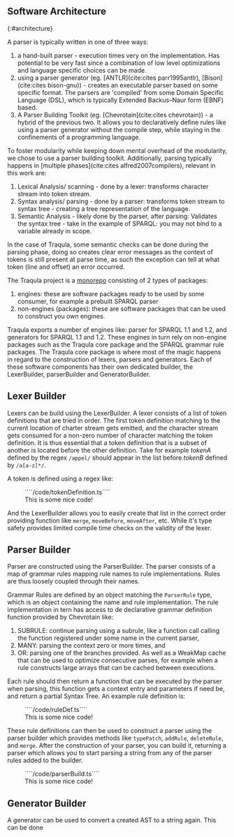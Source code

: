 ## Software Architecture
{:#architecture}

A parser is typically written in one of three ways:
1. a hand-built parser - execution times very on the implementation.
Has potential to be very fast since a combination of low level optimizations and language specific choices can be made.
2. using a parser generator (eg. [ANTLR](cite:cites parr1995antlr), [Bison](cite:cites bison-gnu)) - creates an executable parser based on some specific format. The parsers are 'compiled' from some Domain Specific Language (DSL), which is typically Extended Backus–Naur form (EBNF) based.
3. A Parser Building Toolkit (eg. [Chevrotain](cite:cites chevrotain)) - a hybrid of the previous two.
It allows you to declaratively define rules like using a parser generator without the compile step, while staying in the confinements of a programming language.

To foster modularity while keeping down mental overhead of the modularity, we chose to use a parser building toolkit.
Additionally, parsing typically happens in [multiple phases](cite:cites alfred2007compilers), relevant in this work are:
1. Lexical Analysis/ scanning - done by a lexer: transforms character stream into token stream.
2. Syntax analysis/ parsing - done by a parser: transforms token stream to syntax tree - creating a tree representation of the language.
3. Semantic Analysis - likely done by the parser, after parsing: Validates the syntax tree - take in the example of SPARQL: you may not bind to a variable already in scope.

In the case of Traqula, some semantic checks can be done during the parsing phase,
doing so creates clear error messages as the context of tokens is still present at parse time,
as such the exception can tell at what token (line and offset) an error occurred.   

The Traqula project is a [monorepo](https://monorepo.tools/) consisting of 2 types of packages:
1. engines: these are software packages ready to be used by some consumer, for example a prebuilt SPARQL parser
2. non-engines (packages): these are software packages that can be used to construct you own engines.

Traqula exports a number of engines like: parser for SPARQL 1.1 and 1.2, and generators for SPARQL 1.1 and 1.2.
These engines in turn rely on non-engine packages such as the Traqula core package and the SPARQL grammar rule packages.
The Traqula core package is where most of the magic happens in regard to the construction of lexers, parsers and generators.
Each of these software components has their own dedicated builder, the LexerBuilder, parserBuilder and GeneratorBuilder.

## Lexer Builder

Lexers can be build using the LexerBuilder.
A lexer consists of a list of token definitions that are tried in order.
The first token definition matching to the current location of charter stream gets emitted, and the character stream gets consumed for a non-zero number of character matching the token definition.
It is thus essential that a token definition that is a subset of another is located before the other definition.
Take for example _tokenA_ defined by the regex `/appel/` should appear in the list before _tokenB_ defined by `/a[a-z]*/`. 

A token is defined using a regex like:
<figure id="token-def" class="listing">
````/code/tokenDefinition.ts````
<figcaption markdown="block">
This is some nice code!
</figcaption>
</figure>

And the LexerBuilder allows you to easily create that list in the correct order providing function like `merge`,
`moveBefore`, `moveAfter`, etc.
While it's type safety provides limited compile time checks on the validity of the lexer.

## Parser Builder

Parser are constructed using the ParserBuilder.
The parser consists of a map of grammar rules mapping rule names to rule implementations.
Rules are thus loosely coupled through their names.

Grammar Rules are defined by an object matching the `ParserRule` type, which is an object containing the name and rule implementation.
The rule implementation in tern has access to de declarative grammar definition function provided by Chevrotain like:
1. SUBRULE: continue parsing using a subrule, like a function call calling the function registered under some name in the current parser,
2. MANY: parsing the context zero or more times, and
3. OR: parsing one of the branches provided.
As well as a WeakMap cache that can be used to optimize consecutive parses,
for example when a rule constructs large arrays that can be cached between executions. 

Each rule should then return a function that can be executed by the parser when parsing,
this function gets a context entry and parameters if need be, and return a partial Syntax Tree. 
An example rule definition is:

<figure id="ruleDef" class="listing">
````/code/ruleDef.ts````
<figcaption markdown="block">
This is some nice code!
</figcaption>
</figure>


These rule definitions can then be used to construct a parser using the parser builder which provides methods like
`typePatch`, `addRule`, `deleteRule`, and `merge`.
After the construction of your parser, you can build it,
returning a parser which allows you to start parsing a string from any of the parser rules added to the builder.


<figure id="parserBuild" class="listing">
````/code/parserBuild.ts````
<figcaption markdown="block">
This is some nice code!
</figcaption>
</figure>


## Generator Builder

A generator can be used to convert a created AST to a string again. This can be done 

